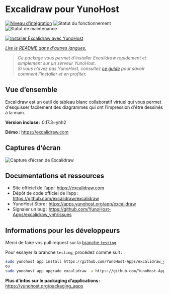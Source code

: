 <!--
Nota bene : ce README est automatiquement généré par <https://github.com/YunoHost/apps/tree/master/tools/readme_generator>
Il NE doit PAS être modifié à la main.
-->

# Excalidraw pour YunoHost

[![Niveau d’intégration](https://apps.yunohost.org/badge/integration/excalidraw)](https://ci-apps.yunohost.org/ci/apps/excalidraw/)
![Statut du fonctionnement](https://apps.yunohost.org/badge/state/excalidraw)
![Statut de maintenance](https://apps.yunohost.org/badge/maintained/excalidraw)

[![Installer Excalidraw avec YunoHost](https://install-app.yunohost.org/install-with-yunohost.svg)](https://install-app.yunohost.org/?app=excalidraw)

*[Lire le README dans d'autres langues.](./ALL_README.md)*

> *Ce package vous permet d’installer Excalidraw rapidement et simplement sur un serveur YunoHost.*  
> *Si vous n’avez pas YunoHost, consultez [ce guide](https://yunohost.org/install) pour savoir comment l’installer et en profiter.*

## Vue d’ensemble

Excalidraw est un outil de tableau blanc collaboratif virtuel qui vous permet d'esquisser facilement des diagrammes qui ont l'impression d'être dessinés à la main.


**Version incluse :** 0.17.3~ynh2

**Démo :** <https://excalidraw.com>

## Captures d’écran

![Capture d’écran de Excalidraw](./doc/screenshots/screenshot.png)

## Documentations et ressources

- Site officiel de l’app : <https://excalidraw.com>
- Dépôt de code officiel de l’app : <https://github.com/excalidraw/excalidraw>
- YunoHost Store : <https://apps.yunohost.org/app/excalidraw>
- Signaler un bug : <https://github.com/YunoHost-Apps/excalidraw_ynh/issues>

## Informations pour les développeurs

Merci de faire vos pull request sur la [branche `testing`](https://github.com/YunoHost-Apps/excalidraw_ynh/tree/testing).

Pour essayer la branche `testing`, procédez comme suit :

```bash
sudo yunohost app install https://github.com/YunoHost-Apps/excalidraw_ynh/tree/testing --debug
ou
sudo yunohost app upgrade excalidraw -u https://github.com/YunoHost-Apps/excalidraw_ynh/tree/testing --debug
```

**Plus d’infos sur le packaging d’applications :** <https://yunohost.org/packaging_apps>
